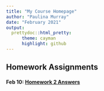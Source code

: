 ```yaml
---
title: "My Course Homepage"
author: "Paulina Murray"
date: "February 2021"
output: 
  prettydoc::html_pretty:
      theme: cayman
      highlight: github
---
```



## Homework Assignments

#### Feb 10: [Homework 2 Answers](Homework_02.html)
